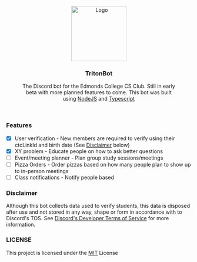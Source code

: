 <div align="center">
  
  <img src="https://user-images.githubusercontent.com/56796924/222575471-751a32fe-fc66-48ee-be46-f324c2279b4d.PNG" alt="Logo" width="150" height="150">
  <h3 align="center">TritonBot</h3>

  <p align="center">
    The Discord bot for the Edmonds College CS Club. Still in early </br>
    beta with more planned features to come. This bot was built <br/>
    using <a href="https://nodejs.org/en/">NodeJS</a> and <a href="https://www.typescriptlang.org/">Typescript</a>
  </p>
</div>
<br/>

### Features
- [X] User verification - New members are required to verify using their ctcLinkId and birth date (See [Disclaimer](https://github.com/devPesto/TritonBot/edit/master/README.md#disclaimer) below)
- [X] XY problem - Educate people on how to ask better questions 
- [ ] Event/meeting planner - Plan group study sessions/meetings
- [ ] Pizza Orders - Order pizzas based on how many people plan to show up to in-person meetings  
- [ ] Class notifications - Notify people based 

### Disclaimer
Although this bot collects data used to verify students, this data is disposed after use and not stored in any way, shape or form in accordance with to Discord's TOS. See [Discord's Developer Terms of Service](https://discord.com/developers/docs/policies-and-agreements/developer-terms-of-service) for more information. 

### LICENSE
This project is licensed under the [MIT](https://opensource.org/license/mit/) License
